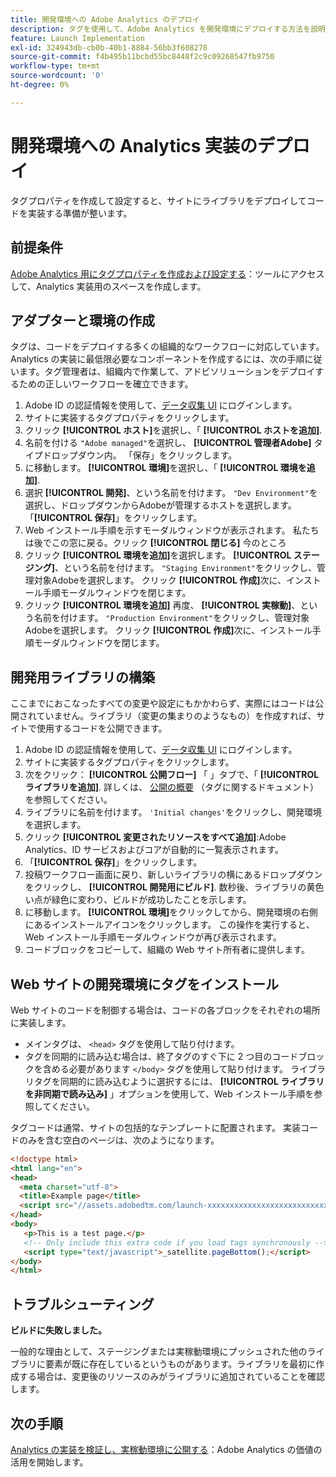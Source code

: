 ```yaml
---
title: 開発環境への Adobe Analytics のデプロイ
description: タグを使用して、Adobe Analytics を開発環境にデプロイする方法を説明します。
feature: Launch Implementation
exl-id: 324943db-cb0b-40b1-8884-56bb3f608278
source-git-commit: f4b495b11bcbd55bc8448f2c9c09268547fb9750
workflow-type: tm+mt
source-wordcount: '0'
ht-degree: 0%

---
```


# 開発環境への Analytics 実装のデプロイ

タグプロパティを作成して設定すると、サイトにライブラリをデプロイしてコードを実装する準備が整います。

## 前提条件 

[Adobe Analytics 用にタグプロパティを作成および設定する](create-analytics-property.md)：ツールにアクセスして、Analytics 実装用のスペースを作成します。

## アダプターと環境の作成

タグは、コードをデプロイする多くの組織的なワークフローに対応しています。Analytics の実装に最低限必要なコンポーネントを作成するには、次の手順に従います。タグ管理者は、組織内で作業して、アドビソリューションをデプロイするための正しいワークフローを確立できます。

1. Adobe ID の認証情報を使用して、[データ収集 UI](https://experience.adobe.com/data-collection) にログインします。
2. サイトに実装するタグプロパティをクリックします。
3. クリック **[!UICONTROL ホスト]**&#x200B;を選択し、「 **[!UICONTROL ホストを追加]**.
4. 名前を付ける `"Adobe managed"`を選択し、 **[!UICONTROL 管理者Adobe]** タイプドロップダウン内。 「保存」をクリックします。
5. に移動します。 **[!UICONTROL 環境]**&#x200B;を選択し、「 **[!UICONTROL 環境を追加]**.
6. 選択 **[!UICONTROL 開発]**、という名前を付けます。 `"Dev Environment"`を選択し、ドロップダウンからAdobeが管理するホストを選択します。 「**[!UICONTROL 保存]**」をクリックします。
7. Web インストール手順を示すモーダルウィンドウが表示されます。 私たちは後でこの窓に戻る。クリック **[!UICONTROL 閉じる]** 今のところ
8. クリック **[!UICONTROL 環境を追加]**&#x200B;を選択します。 **[!UICONTROL ステージング]**、という名前を付けます。 `"Staging Environment"`をクリックし、管理対象Adobeを選択します。 クリック **[!UICONTROL 作成]**&#x200B;次に、インストール手順モーダルウィンドウを閉じます。
9. クリック **[!UICONTROL 環境を追加]** 再度、 **[!UICONTROL 実稼動]**、という名前を付けます。 `"Production Environment"`をクリックし、管理対象Adobeを選択します。 クリック **[!UICONTROL 作成]**&#x200B;次に、インストール手順モーダルウィンドウを閉じます。

## 開発用ライブラリの構築

ここまでにおこなったすべての変更や設定にもかかわらず、実際にはコードは公開されていません。ライブラリ（変更の集まりのようなもの）を作成すれば、サイトで使用するコードを公開できます。

1. Adobe ID の認証情報を使用して、[データ収集 UI](https://experience.adobe.com/data-collection) にログインします。
2. サイトに実装するタグプロパティをクリックします。
3. 次をクリック： **[!UICONTROL 公開フロー]** 「 」タブで、「 **[!UICONTROL ライブラリを追加]**. 詳しくは、 [公開の概要](https://experienceleague.adobe.com/docs/experience-platform/tags/publish/overview.html) （タグに関するドキュメント）を参照してください。
4. ライブラリに名前を付けます。 `'Initial changes'`をクリックし、開発環境を選択します。
5. クリック **[!UICONTROL 変更されたリソースをすべて追加]**:Adobe Analytics、ID サービスおよびコアが自動的に一覧表示されます。
6. 「**[!UICONTROL 保存]**」をクリックします。
7. 投稿ワークフロー画面に戻り、新しいライブラリの横にあるドロップダウンをクリックし、 **[!UICONTROL 開発用にビルド]**. 数秒後、ライブラリの黄色い点が緑色に変わり、ビルドが成功したことを示します。
8. に移動します。 **[!UICONTROL 環境]**&#x200B;をクリックしてから、開発環境の右側にあるインストールアイコンをクリックします。 この操作を実行すると、 Web インストール手順モーダルウィンドウが再び表示されます。
9. コードブロックをコピーして、組織の Web サイト所有者に提供します。

## Web サイトの開発環境にタグをインストール

Web サイトのコードを制御する場合は、コードの各ブロックをそれぞれの場所に実装します。

* メインタグは、 `<head>` タグを使用して貼り付けます。
* タグを同期的に読み込む場合は、終了タグのすぐ下に 2 つ目のコードブロックを含める必要があります `</body>` タグを使用して貼り付けます。 ライブラリタグを同期的に読み込むように選択するには、 **[!UICONTROL ライブラリを非同期で読み込み]** 」オプションを使用して、Web インストール手順を参照してください。

タグコードは通常、サイトの包括的なテンプレートに配置されます。 実装コードのみを含む空白のページは、次のようになります。

```html
<!doctype html>
<html lang="en">
<head>
  <meta charset="utf-8">
  <title>Example page</title>
  <script src="//assets.adobedtm.com/launch-xxxxxxxxxxxxxxxxxxxxxxxxxxxxxxxxxx-development.min.js"></script>
</head>
<body>
   <p>This is a test page.</p>
   <!-- Only include this extra code if you load tags synchronously -->
   <script type="text/javascript">_satellite.pageBottom();</script>
</body>
</html>
```

## トラブルシューティング

**ビルドに失敗しました。**

一般的な理由として、ステージングまたは実稼動環境にプッシュされた他のライブラリに要素が既に存在しているというものがあります。ライブラリを最初に作成する場合は、変更後のリソースのみがライブラリに追加されていることを確認します。

## 次の手順

[Analytics の実装を検証し、実稼動環境に公開する](validate-publish-prod.md)：Adobe Analytics の価値の活用を開始します。
